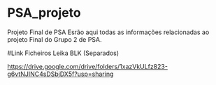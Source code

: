 # PSA_projeto
Projeto Final de PSA
Esrão aqui todas as informações relacionadas ao projeto Final do Grupo 2 de PSA.

#Link Ficheiros Leika BLK (Separados)

https://drive.google.com/drive/folders/1xazVkULfz823-g6vtNJINC4sDSbjDX5f?usp=sharing
